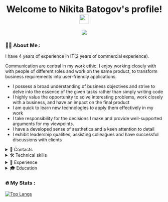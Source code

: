 <div id="header" align="center">
  <h1>
    Welcome to Nikita Batogov's profile!
    <img src="https://media.giphy.com/media/hvRJCLFzcasrR4ia7z/giphy.gif" width="30px"/>
  </h1>
  <img src="https://readme-typing-svg.herokuapp.com?color=F73D89&center=true&lines=Full-stack+web+developer">
</div>

### 👨‍💻 About Me :
I have 4 years of experience in IT(2 years of commercial experience).

Communication are central in my work ethic. I enjoy working closely with with people of different roles and work on the same product, to transform business requirements into user-friendly applications.

- I possess a broad understanding of business objectives and strive to delve into the essence of the given tasks rather than simply writing code
- I highly value the opportunity to solve interesting problems, work closely with a business, and have an impact on the final product
- I am quick to learn new technologies to apply them effectively in my work
- I take responsibility for the decisions I make and provide well-supported arguments for my viewpoints.
- I have a developed sense of aesthetics and a keen attention to detail
- I exhibit leadership qualities, assisting colleagues and have successful discussions with clients

<details>
  <summary>📣 Contacts</summary>

- [Telegram](https://t.me/nikitonu4)
- [LinkedIn](https://www.linkedin.com/in/batogovnikita/)
- nikitonu4@gmail.com

</details>

<details>
  <summary>🛠 Technical skills</summary>

| | |
|-|-|
| **Programming languages** | JavaScript, TypeScript |
| **Frontend** | Vue 2/3, Vuex, Pinia, Vue Query, Vuetify, Tailwind, Quasar, Vite/Webpack, Storybook, SCSS/SASS |
| **Backend** | Node.js, NestJS, Express.js, RabbitMQ, PostgreSQL (Sequelize ORM and clear SQL), Redis, Keycloak |
| **Infrastructure** | Docker, Git, Loki, Kibana, Sentry, Linux |
| **Utils/libs** | ESLint, Prettier, Swagger, JSDoc, moment.js, Winston, Husky, Jaeger, Jest, docxtemplater, chart.js, Passport.js |

</details>

<details>
  <summary>🎯 Experience </summary>
  
  ### October 2021 - Present
  __Full-stack Developer | Areal__ <br>
  
  🔗 https://areal.dev/ <br>
  🤹 _Skills: VueJS, TypeScript, JavaScript, Vuex, Pinia, Vue Query, Vuetify, Quasar, Storybook, SCSS/Saas, NodeJS, NestJS, Express.js, RabbitMQ, Microservices, Redis, PostgreSQL, Linux, Docker, Swagger_ <br>
  🏆 _Responsibilities_:
  - Building a microservices architecture
  - Creation of component libraries on Vue2 (Vuetify) and Vue3 (Quasar)
  - Development of frontend and backend of personal accounts (Typescript + NestJS + Vue 3 + Quasar + UIKit + RabbitMQ)
  - Optimization and improvement of application speed
  - Creation and support of Storybook
  - Implementation of the backend side of 7 microservices for the integration of the services "Yandex.Routing" and "Yandex.Delivery" with 1C WMS(warehouse management system). Technologies: NodeJS+Express.js+Typescript+RabbitMQ+PostgreSQL+Redis+Docker+k8s
  - Improvements, debugging and support of 8 sections of the personal account for the large international transport operator (Vue2+Express.js+Nestjs)
  - Database design and development
  - Creation of a public API that provides external users with access to the methods of the personal account
  - Collection of requirements and analysis of technical specifications, project and task management, evaluation of development time
  - Code reviews
  - Communication with clients
</details>

<details>
  <summary>🎓 Education</summary>
  
  ### 2018-2022
  __Yaroslavl Demidov State University__ <br>
  _Bachelor of Computer Science_ <br>
  Faculty: Computer Science and Computer Engineering <br>
  Specialty: Applied Mathematics and Computer science <br>
</details>


### :fire: My Stats :

[![Top Langs](https://github-readme-stats.vercel.app/api/top-langs/?username=nikitonu4&layout=compact&theme=vision-friendly-dark)](https://github.com/nikitonu4/github-readme-stats)
